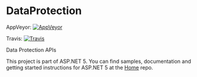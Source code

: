 DataProtection
==============
AppVeyor: [![AppVeyor](https://ci.appveyor.com/api/projects/status/4mki61bux5vby6it/branch/dev?svg=true)](https://ci.appveyor.com/project/aspnetci/DataProtection/branch/dev)

Travis:   [![Travis](https://travis-ci.org/aspnet/DataProtection.svg?branch=dev)](https://travis-ci.org/aspnet/DataProtection)

Data Protection APIs 

This project is part of ASP.NET 5. You can find samples, documentation and getting started instructions for ASP.NET 5 at the [Home](https://github.com/aspnet/home) repo.
